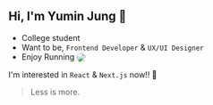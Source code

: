 ## Hi, I'm Yumin Jung 🙂

- College student
- Want to be, `Frontend Developer` & `UX/UI Designer`
- Enjoy Running
  <a style= "vertical-align:middle" href="https://www.instagram.com/self_overcoming/">
    <img style= "border-radius:8px;" src="https://img.shields.io/badge/Instagram-5851DB?style=flat-square&logo=Instagram&logoColor=white&link=https://www.instagram.com/self_overcoming/"/>
  </a>

I'm interested in `React` & `Next.js` now!! 🚀

> Less is more.
